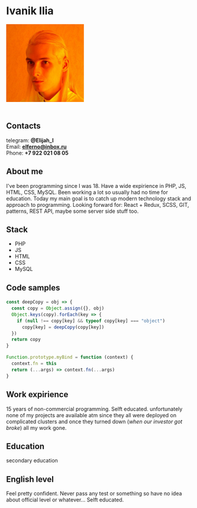 # Ivanik Ilia

<img src="avatar.jpg" alt="avatar" width="210" style="margin-bottom: 20px;"/>

## Contacts
telegram: **@Elijah_I**
<br />
Email: **elferno@inbox.ru**
<br />
Phone: **+7 922 021 08 05**

## About me
I've been programming since I was 18. Have a wide expirience in PHP, JS, HTML, CSS, MySQL. Been working a lot so usually had no time for education. Today my main goal is to catch up modern technology stack and approach to programming. Looking forward for: React + Redux, SCSS, GIT, patterns, REST API, maybe some server side stuff too.

## Stack
* PHP
* JS
* HTML
* CSS
* MySQL

## Code samples

```javascript
const deepCopy = obj => {
  const copy = Object.assign({}, obj)
  Object.keys(copy).forEach(key => {
    if (null !== copy[key] && typeof copy[key] === "object")
      copy[key] = deepCopy(copy[key])
  })
  return copy
}
```

```javascript
Function.prototype.myBind = function (context) {
  context.fn = this
  return (...args) => context.fn(...args)
}
```

## Work expirience
15 years of non-commercial programming. Selft educated. unfortunately none of my projects are available atm since they all were deployed on complicated clusters and once they turned down (_when our investor got broke_) all my work gone.

## Education
secondary education

## English level
Feel pretty confident. Never pass any test or something so have no idea about official level or whatever... Selft educated.